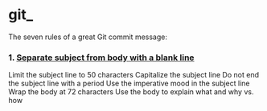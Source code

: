 # git_
The seven rules of a great Git commit message:


<h3>1. <a href="https://chris.beams.io/posts/git-commit/#separate" target="_blank">Separate subject from body with a blank line </a></h3>
Limit the subject line to 50 characters
Capitalize the subject line
Do not end the subject line with a period
Use the imperative mood in the subject line
Wrap the body at 72 characters
Use the body to explain what and why vs. how

